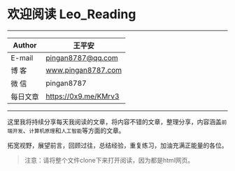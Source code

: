 #  欢迎阅读 Leo_Reading

****
|Author|王平安|
|---|---
|E-mail|pingan8787@qq.com
|博  客|www.pingan8787.com
|微  信|pingan8787
|每日文章|https://0x9.me/KMrv3
****

这里我将持续分享每天我阅读的文章，将内容不错的文章，整理分享，内容涵盖`前端开发`、`计算机原理`和`人工智能`等方面的文章。

拓宽视野，展望前言，回顾过往，总结经验，重复练习，加油充满正能量的各位。  

> 注意：请将整个文件clone下来打开阅读，因为都是html网页。